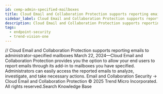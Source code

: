 ```yaml
---
id: cemp-admin-specified-mailboxes
title: Cloud Email and Collaboration Protection supports reporting emails to administrator-specified mailboxes
sidebar_label: Cloud Email and Collaboration Protection supports reporting emails to administrator-specified mailboxes
description: Cloud Email and Collaboration Protection supports reporting emails to administrator-specified mailboxes
tags:
  - endpoint-security
  - trend-vision-one
---
```


/*<![CDATA[*/ $('#title').html($('meta[name=map-description]').attr('content')); /*]]>*/ Cloud Email and Collaboration Protection supports reporting emails to administrator-specified mailboxes March 22, 2024—Cloud Email and Collaboration Protection provides you the option to allow your end users to report emails through its add-in to mailboxes you have specified. Administrators can easily access the reported emails to analyze, investigate, and take necessary actions. Email and Collaboration Security → Cloud Email and Collaboration Protection © 2025 Trend Micro Incorporated. All rights reserved.Search Knowledge Base